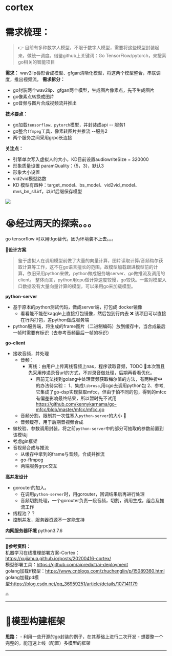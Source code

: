 # cortex


# 需求梳理：

>:point_right: 目前有多种数字人模型，不限于数字人模型，需要将这些模型封装起来，做统一调度。借鉴github上关键词：Go TensorFlow/pytorch，来搜索go相关的智能项目

**需求：**
    wav2lip唇形合成模型、gfgan清晰化模型，将这两个模型整合，串联调度，推出视频流。
**需求拆分：**
- go封装两个wav2lip、gfgan两个模型，生成图片像素点，先不生成图片
- go像素点转换成图片
- go音频与图片合成视频流并推出

**技术要点：**
- go加载`tensorflow、pytorch`模型，并封装成api  -- 服务1
- go整合`ffmpeg`工具，像素转图片并推流   --服务2
- 两个服务之间采用grpc长连接

**关注点：**
- 引擎单次写入虚拟人的大小，KD目前设置audiowriteSize = 320000
- 形象质量设置  paramQuality：{5，3}，默认3
- 形象大小设置
- vid2vid模型路数
- KD 模型有四种：target_model、bs_model、vid2vid_model、mvs_bn_sll.irf，以irf后缀保存模型

![](https://lincoln314.github.io/docs/assets/img/ai/engineering/微信图片_20221213152619.jpg)



# 😭经过两天的探索。。。

go tensorflow 可以用tfgo替代，因为环境装不上去。。。

**🏃设计方案**
> 鉴于虚拟人在调用模型前做了大量的向量计算，图片读取计算/音频梅尔获取计算等工作，这不在go语言擅长的范围，故模型加载跟进模型前的计算，依旧采用python来做，python做成服务端server、go做推流及调用的client。
整体而言，python用cpu做计算速度较慢，go较快。一些对模型入口数据没有大量向量计算的模型，可以采用go来加载模型。

**python-server**
- 基于原本的python测试代码，做成server端，打包成 docker镜像
    - 看看能不能在kaggle上直接打包镜像，然后包到行内去  ❌  该项目可以直接在行内打包，差python做成服务端
- python服务端，将生成的frame图片（二进制编码）放到缓存中，当合成最后一帧时需要有标识（去参考音频最后一帧的标识）

**go-client**
- 接收音频，并处理
    - 音频：
        - 离线：由用户上传离线音频上nas，程序读取音频，TODO  🎈本次暂且先采用传递录音url的方式，不对录音做处理，后期再看看优化。
            - 目前无法找到golang中处理音频获取梅尔值的方法，有两种折中的办法待实验：
                1、集成`librosa`,用cgo去调用python包
                2、参考,它集成了go-dsp实现获取mfcc，但由于怕不同的包，得到的mfcc有偏差影响最终结果，所以暂时先不试用 <br/>https://github.com/kennykarnama/go-mfcc/blob/master/mfcc/mfcc.go 
    - 音频分割，限制其一次性塞入`python-server`的大小  🎈
    - 音频缓存，用于后期音视频合成
- 做校验、参数调用封装，将之前`python-server`中的部分可抽取的参数前置到该模块j
- 考虑gin框架
- 音视频合成与推流
    - 从缓存中拿到的frame与音频，合成并推流
    - go-ffmpeg
    - 两端服务grpc交互

**高并发设计**
- gorouter的加入。
    - 在调用`python-server`时，用gorouter，回调结果后再进行处理
    - 音频切割处理，一个gorouter负责一段音频，切割，调用生成，组合及推流工作
- 线程池？？
- 控制并发，服务器资源不一定能支持


**内网服务器环境**
python3.7.6
****
**:car:参考资料：**
<br/> 机器学习在线推理部署方案-Cortex：https://xujiahua.github.io/posts/20200416-cortex/
<br/>模型部署工具：https://github.com/aipredict/ai-deployment
<br/>golang加载tf模型：https://www.cnblogs.com/zhuchenglin/p/15089360.html
<br/>golang加载pd模型:https://blog.csdn.net/qq_36959251/article/details/107141179


:fire:

----
# 🎈模型构建框架

**思路：**
    - 利用一些开源的go封装的例子，在其基础上进行二次开发
    - 想要整一个完整的，能迅速上线（配置）多模型的框架



****
